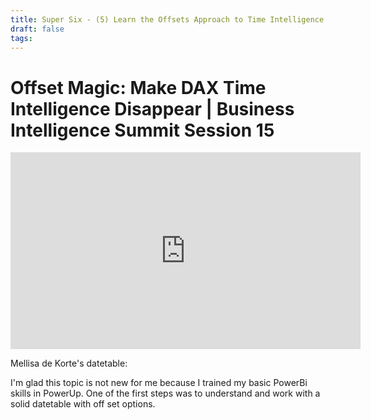 ```yaml
---
title: Super Six - (5) Learn the Offsets Approach to Time Intelligence
draft: false
tags:
---
```

# Offset Magic: Make DAX Time Intelligence Disappear | Business Intelligence Summit Session 15

<iframe width="560" height="315" src="https://www.youtube.com/embed/r09wlvwMh50?si=vUo9P7zdW2Z8IIdX" title="YouTube video player" frameborder="0" allow="accelerometer; autoplay; clipboard-write; encrypted-media; gyroscope; picture-in-picture; web-share" allowfullscreen></iframe>

Mellisa de Korte's datetable:

I'm glad this topic is not new for me because I trained my basic PowerBi skills in PowerUp. One of the first steps was to understand and work with a solid datetable with off set options. 

